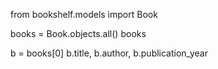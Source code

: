 from bookshelf.models import Book

books = Book.objects.all()
books

b = books[0]
b.title, b.author, b.publication_year

